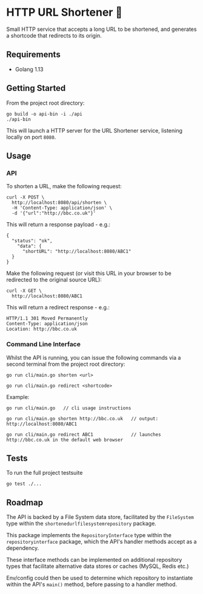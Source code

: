 # HTTP URL Shortener 🔗

Small HTTP service that accepts a long URL to be shortened, and generates a shortcode that redirects to its origin.

## Requirements

* Golang 1.13

## Getting Started

From the project root directory:

```
go build -o api-bin -i ./api
./api-bin
```

This will launch a HTTP server for the URL Shortener service, listening locally on port `8080`.

## Usage

### API

To shorten a URL, make the following request:

```
curl -X POST \
  http://localhost:8080/api/shorten \
  -H 'Content-Type: application/json' \
  -d '{"url":"http://bbc.co.uk"}'
```

This will return a response payload - e.g.:

```
{
  "status": "ok",
    "data": {
      "shortURL": "http://localhost:8080/ABC1"
  }
}
```

Make the following request (or visit this URL in your browser to be redirected
to the original source URL):

```
curl -X GET \
  http://localhost:8080/ABC1
```

This will return a redirect response - e.g.:

```
HTTP/1.1 301 Moved Permanently
Content-Type: application/json
Location: http://bbc.co.uk
```

### Command Line Interface

Whilst the API is running, you can issue the following commands
via a second terminal from the project root directory:

```
go run cli/main.go shorten <url>

go run cli/main.go redirect <shortcode>
```

Example:

```
go run cli/main.go   // cli usage instructions

go run cli/main.go shorten http://bbc.co.uk   // output: http://localhost:8080/ABC1

go run cli/main.go redirect ABC1              // launches http://bbc.co.uk in the default web browser
```

## Tests

To run the full project testsuite

```
go test ./...
```

## Roadmap

The API is backed by a File System data store, facilitated by the `FileSystem` type within the `shortenedurlfilesystemrepository` package.

This package implements the `RepositoryInterface` type within the `repositoryinterface` package, which the API's handler methods accept as a dependency.

These interface methods can be implemented on additional repository types that facilitate alternative data stores or caches (MySQL, Redis etc.)

Env/config could then be used to determine which repository to instantiate within the API's `main()` method, before passing to a handler method. 
